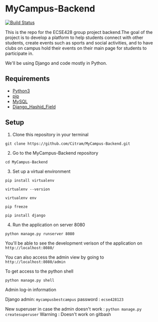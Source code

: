 # MyCampus-Backend 

[![Build Status](https://api.travis-ci.org/Citram/MyCampus-Backend.svg?branch=master)](https://travis-ci.org/Citram/MyCampus-Backend)

This is the repo for the ECSE428 group project backend.The goal of the project is to develop a platform to help students connect with other students, create events such as sports and social activities, and to have clubs on campus hold their events on their main page for students to participate in.

We'll be using Django and code mostly in Python.

## Requirements
* [Python3](https://www.python.org/downloads/)
* [pip](https://pypi.org/project/pip/)
* [MySQL](https://www.mysql.com/)
* [Django_Hashid_Field](https://github.com/nshafer/django-hashid-field)

## Setup

1. Clone this repository in your terminal 

`git clone https://github.com/Citram/MyCampus-Backend.git`

2. Go to the MyCampus-Backend repository

  `cd MyCampus-Backend`
  
3. Set up a virtual environment 

  `pip install virtualenv`
  
  `virtualenv --version`
  
  `virtualenv env`
  
  `pip freeze`
   
  `pip install django`
  
  4. Run the application on server 8080 
  
  `python manage.py runserver 8080`
  
  You'll be able to see the development verison of the application on  `http://localhost:8080/`
  
  You can also access the admin view by going to `http://localhost:8080/admin`

  To get access to the python shell
  
  `python manage.py shell`
  
  Admin log-in information
  
  Django admin: `mycampusbestcampus` password : `ecse428123`
  
   New superuser in case the admin doesn't work : 
  `python manage.py createsuperuser` Warning : Doesn't work on gitbash
